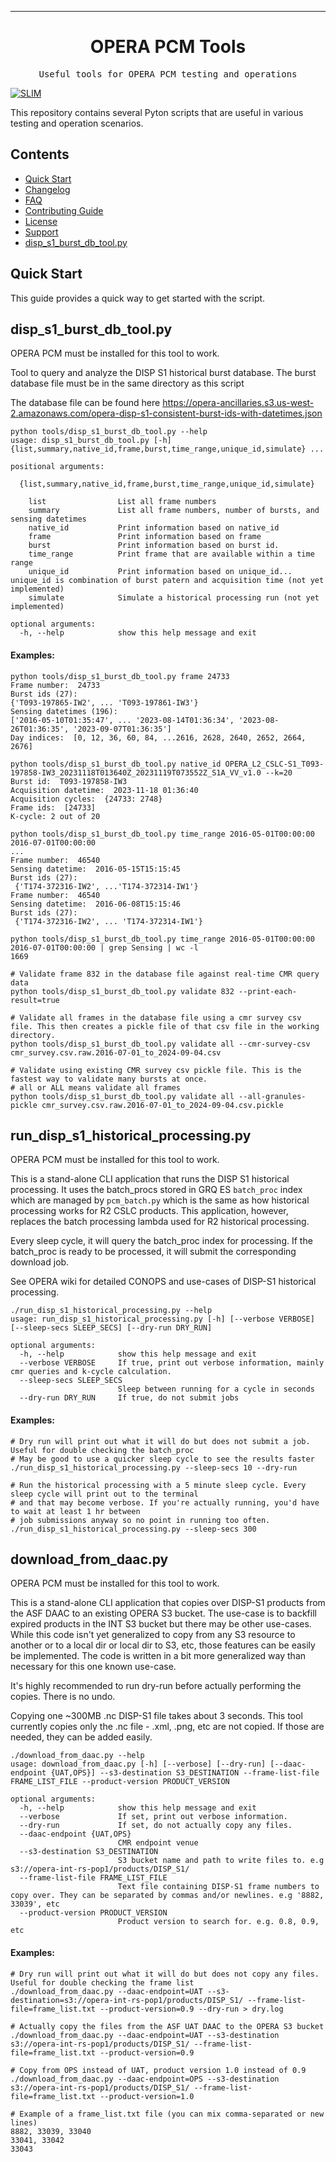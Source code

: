 <!-- Header block for project -->
<hr>

<div align="center">

<h1 align="center">OPERA PCM Tools</h1>
<!-- ☝️ Replace with your repo name ☝️ -->

</div>

<pre align="center">Useful tools for OPERA PCM testing and operations</pre>
<!-- ☝️ Replace with a single sentence describing the purpose of your repo / proj ☝️ -->

<!-- Header block for project -->

[![SLIM](https://img.shields.io/badge/Best%20Practices%20from-SLIM-blue)](https://nasa-ammos.github.io/slim/)
<!-- ☝️ Add badges via: https://shields.io e.g. ![](https://img.shields.io/github/your_chosen_action/your_org/your_repo) ☝️ -->

This repository contains several Pyton scripts that are useful in various testing and operation scenarios.

## Contents

* [Quick Start](#quick-start)
* [Changelog](#changelog)
* [FAQ](#frequently-asked-questions-faq)
* [Contributing Guide](#contributing)
* [License](#license)
* [Support](#support)
* [disp_s1_burst_db_tool.py](#disp_s1_burst_db_tool)

## Quick Start
This guide provides a quick way to get started with the script. 

## disp_s1_burst_db_tool.py

OPERA PCM must be installed for this tool to work.

Tool to query and analyze the DISP S1 historical burst database. The burst database file must be in the same directory as this script

The database file can be found here
https://opera-ancillaries.s3.us-west-2.amazonaws.com/opera-disp-s1-consistent-burst-ids-with-datetimes.json

    python tools/disp_s1_burst_db_tool.py --help     
    usage: disp_s1_burst_db_tool.py [-h] {list,summary,native_id,frame,burst,time_range,unique_id,simulate} ...
    
    positional arguments:
    
      {list,summary,native_id,frame,burst,time_range,unique_id,simulate}
    
        list                List all frame numbers
        summary             List all frame numbers, number of bursts, and sensing datetimes
        native_id           Print information based on native_id
        frame               Print information based on frame
        burst               Print information based on burst id.
        time_range          Print frame that are available within a time range
        unique_id           Print information based on unique_id... unique_id is combination of burst patern and acquisition time (not yet implemented)
        simulate            Simulate a historical processing run (not yet implemented)
    
    optional arguments:
      -h, --help            show this help message and exit

#### Examples: 

    python tools/disp_s1_burst_db_tool.py frame 24733                                                                                    
    Frame number:  24733
    Burst ids (27): 
    {'T093-197865-IW2', ... 'T093-197861-IW3'}
    Sensing datetimes (196): 
    ['2016-05-10T01:35:47', ... '2023-08-14T01:36:34', '2023-08-26T01:36:35', '2023-09-07T01:36:35']
    Day indices:  [0, 12, 36, 60, 84, ...2616, 2628, 2640, 2652, 2664, 2676]
    
    python tools/disp_s1_burst_db_tool.py native_id OPERA_L2_CSLC-S1_T093-197858-IW3_20231118T013640Z_20231119T073552Z_S1A_VV_v1.0 --k=20
    Burst id:  T093-197858-IW3
    Acquisition datetime:  2023-11-18 01:36:40
    Acquisition cycles:  {24733: 2748}
    Frame ids:  [24733]
    K-cycle: 2 out of 20

    python tools/disp_s1_burst_db_tool.py time_range 2016-05-01T00:00:00 2016-07-01T00:00:00
    ...
    Frame number:  46540
	Sensing datetime:  2016-05-15T15:15:45
	Burst ids (27):
	 {'T174-372316-IW2', ...'T174-372314-IW1'}
    Frame number:  46540
	Sensing datetime:  2016-06-08T15:15:46
	Burst ids (27):
	 {'T174-372316-IW2', ... 'T174-372314-IW1'}

    python tools/disp_s1_burst_db_tool.py time_range 2016-05-01T00:00:00 2016-07-01T00:00:00 | grep Sensing | wc -l
    1669

    # Validate frame 832 in the database file against real-time CMR query data
    python tools/disp_s1_burst_db_tool.py validate 832 --print-each-result=true

    # Validate all frames in the database file using a cmr survey csv file. This then creates a pickle file of that csv file in the working directory.
    python tools/disp_s1_burst_db_tool.py validate all --cmr-survey-csv cmr_survey.csv.raw.2016-07-01_to_2024-09-04.csv

    # Validate using existing CMR survey csv pickle file. This is the fastest way to validate many bursts at once.
    # all or ALL means validate all frames
    python tools/disp_s1_burst_db_tool.py validate all --all-granules-pickle cmr_survey.csv.raw.2016-07-01_to_2024-09-04.csv.pickle 

## run_disp_s1_historical_processing.py

OPERA PCM must be installed for this tool to work.

This is a stand-alone CLI application that runs the DISP S1 historical processing.
It uses the batch_procs stored in GRQ ES ```batch_proc``` index which are managed by ```pcm_batch.py``` 
which is the same as how historical processing works for R2 CSLC products.
This application, however, replaces the batch processing lambda used for R2 historical processing.

Every sleep cycle, it will query the batch_proc index for processing. If the batch_proc is ready to be processed,
 it will submit the corresponding download job.

See OPERA wiki for detailed CONOPS and use-cases of DISP-S1 historical processing.

    ./run_disp_s1_historical_processing.py --help
    usage: run_disp_s1_historical_processing.py [-h] [--verbose VERBOSE] [--sleep-secs SLEEP_SECS] [--dry-run DRY_RUN]
    
    optional arguments:
      -h, --help            show this help message and exit
      --verbose VERBOSE     If true, print out verbose information, mainly cmr queries and k-cycle calculation.
      --sleep-secs SLEEP_SECS
                            Sleep between running for a cycle in seconds
      --dry-run DRY_RUN     If true, do not submit jobs

#### Examples:
    # Dry run will print out what it will do but does not submit a job. Useful for double checking the batch_proc
    # May be good to use a quicker sleep cycle to see the results faster
    ./run_disp_s1_historical_processing.py --sleep-secs 10 --dry-run

    # Run the historical processing with a 5 minute sleep cycle. Every sleep cycle will print out to the terminal
    # and that may become verbose. If you're actually running, you'd have to wait at least 1 hr between 
    # job submissions anyway so no point in running too often.
    ./run_disp_s1_historical_processing.py --sleep-secs 300


## download_from_daac.py

OPERA PCM must be installed for this tool to work.

This is a stand-alone CLI application that copies over DISP-S1 products from the ASF DAAC to an existing OPERA S3 bucket.
The use-case is to backfill expired products in the INT S3 bucket but there may be other use-cases. 
While this code isn't yet generalized to copy from any S3 resource to another or to a local dir or local dir to S3, etc, 
those features can be easily be implemented. The code is written in a bit more generalized way than necessary for this one known use-case.

It's highly recommended to run dry-run before actually performing the copies. There is no undo.

Copying one ~300MB .nc DISP-S1 file takes about 3 seconds. This tool currently copies only the .nc file - .xml, .png, etc are not copied. If those are needed, they can be added easily.

    ./download_from_daac.py --help
    usage: download_from_daac.py [-h] [--verbose] [--dry-run] [--daac-endpoint {UAT,OPS}] --s3-destination S3_DESTINATION --frame-list-file FRAME_LIST_FILE --product-version PRODUCT_VERSION
    
    optional arguments:
      -h, --help            show this help message and exit
      --verbose             If set, print out verbose information.
      --dry-run             If set, do not actually copy any files.
      --daac-endpoint {UAT,OPS}
                            CMR endpoint venue
      --s3-destination S3_DESTINATION
                            S3 bucket name and path to write files to. e.g s3://opera-int-rs-pop1/products/DISP_S1/
      --frame-list-file FRAME_LIST_FILE
                            Text file containing DISP-S1 frame numbers to copy over. They can be separated by commas and/or newlines. e.g '8882, 33039', etc
      --product-version PRODUCT_VERSION
                            Product version to search for. e.g. 0.8, 0.9, etc

#### Examples:
    # Dry run will print out what it will do but does not copy any files. Useful for double checking the frame list
    ./download_from_daac.py --daac-endpoint=UAT --s3-destination=s3://opera-int-rs-pop1/products/DISP_S1/ --frame-list-file=frame_list.txt --product-version=0.9 --dry-run > dry.log

    # Actually copy the files from the ASF UAT DAAC to the OPERA S3 bucket
    ./download_from_daac.py --daac-endpoint=UAT --s3-destination s3://opera-int-rs-pop1/products/DISP_S1/ --frame-list-file=frame_list.txt --product-version=0.9

    # Copy from OPS instead of UAT, product version 1.0 instead of 0.9
    ./download_from_daac.py --daac-endpoint=OPS --s3-destination s3://opera-int-rs-pop1/products/DISP_S1/ --frame-list-file=frame_list.txt --product-version=1.0

    # Example of a frame_list.txt file (you can mix comma-separated or new lines)
    8882, 33039, 33040
    33041, 33042
    33043